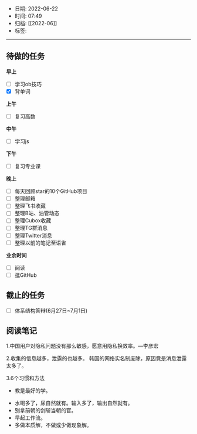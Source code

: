 - 日期: 2022-06-22
- 时间: 07:49
- 归档: [[2022-06]]
- 标签: 
---

## 待做的任务

**早上**

- [ ] 学习ob技巧
- [x] 背单词

**上午**

- [ ] 复习高数

**中午**

- [ ] 学习js

**下午**

- [ ] 复习专业课

**晚上**

- [ ] 每天回顾star的10个GitHub项目
- [ ] 整理邮箱
- [ ] 整理飞书收藏
- [ ] 整理B站、油管动态
- [ ] 整理Cubox收藏
- [ ] 整理TG群消息
- [ ] 整理Twitter消息
- [ ] 整理以前的笔记至语雀

**业余时间**

- [ ] 阅读 
- [ ] 逛GitHub

## 截止的任务

- [ ] 体系结构答辩(6月27日~7月1日)

## 阅读笔记

1.中国用户对隐私问题没有那么敏感，愿意用隐私换效率。—李彦宏

2.收集的信息越多，泄露的也越多。
韩国的网络实名制废除，原因竟是消息泄露太多了。

3.6个习惯和方法

- 教是最好的学。
+ 水喝多了，尿自然就有。输入多了，输出自然就有。
+ 别拿前朝的剑斩当朝的官。
+ 早起工作流。
+ 多做本质解，不做或少做现象解。

